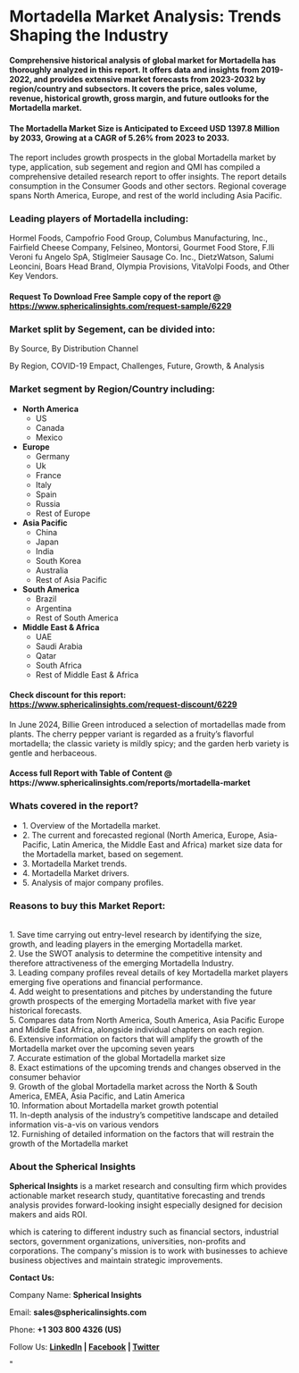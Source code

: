<h1><strong>Mortadella Market Analysis: Trends Shaping the Industry</strong></h1>
<p><strong>Comprehensive historical analysis of global market for Mortadella has thoroughly analyzed in this report. It offers data and insights from 2019-2022, and provides extensive market forecasts from 2023-2032 by region/country and subsectors. It covers the price, sales volume, revenue, historical growth, gross margin, and future outlooks for the Mortadella market.</strong></p>
<h4><strong>The Mortadella Market Size is Anticipated to Exceed USD 1397.8 Million by 2033, Growing at a CAGR of 5.26% from 2023 to 2033.</strong></h4>
<p>The report includes growth prospects in the global Mortadella market by type, application, sub segement and region and QMI has compiled a comprehensive detailed research report to offer insights. The report details consumption in the Consumer Goods and other sectors. Regional coverage spans North America, Europe, and rest of the world including Asia Pacific.</p>
<h3><strong>Leading players of Mortadella including:</strong></h3>
<p>Hormel Foods, Campofrio Food Group, Columbus Manufacturing, Inc., Fairfield Cheese Company, Felsineo, Montorsi, Gourmet Food Store, F.lli Veroni fu Angelo SpA, Stiglmeier Sausage Co. Inc., DietzWatson, Salumi Leoncini, Boars Head Brand, Olympia Provisions, VitaVolpi Foods, and Other Key Vendors.</p>
<h4>Request To Download Free Sample copy of the report @ <a href="https://www.sphericalinsights.com/request-sample/6229">https://www.sphericalinsights.com/request-sample/6229</a></h4>
<h3><strong>Market split by Segement, can be divided into:</strong></h3>
<p>By Source, By Distribution Channel</p>
<p>By Region, COVID-19 Empact, Challenges, Future, Growth, &amp; Analysis</p>
<h3><strong>Market segment by Region/Country including:</strong></h3>
<ul>
<li><strong>North America</strong>
<ul>
<li>US</li>
<li>Canada</li>
<li>Mexico</li>
</ul>
</li>
<li><strong>Europe</strong>
<ul>
<li>Germany</li>
<li>Uk</li>
<li>France</li>
<li>Italy</li>
<li>Spain</li>
<li>Russia</li>
<li>Rest of Europe</li>
</ul>
</li>
<li><strong>Asia Pacific</strong>
<ul>
<li>China</li>
<li>Japan</li>
<li>India</li>
<li>South Korea</li>
<li>Australia</li>
<li>Rest of Asia Pacific</li>
</ul>
</li>
<li><strong>South America</strong>
<ul>
<li>Brazil</li>
<li>Argentina</li>
<li>Rest of South America</li>
</ul>
</li>
<li><strong>Middle East &amp; Africa</strong>
<ul>
<li>UAE</li>
<li>Saudi Arabia</li>
<li>Qatar</li>
<li>South Africa</li>
<li>Rest of Middle East &amp; Africa</li>
</ul>
</li>
</ul>
<h4>Check discount for this report: <a href="https://www.sphericalinsights.com/request-discount/6229">https://www.sphericalinsights.com/request-discount/6229</a></h4>
<p>In June 2024,&nbsp;Billie Green introduced a selection of mortadellas made from plants. The cherry pepper variant is regarded as a fruity&rsquo;s flavorful mortadella; the classic variety is mildly spicy; and the garden herb variety is gentle and herbaceous.</p>
<h4>Access full Report with Table of Content @ <a>https://www.sphericalinsights.com/reports/mortadella-market</a></h4>
<h3><strong>Whats covered in the report?</strong></h3>
<ul>
<li>1. Overview of the Mortadella market.</li>
<li>2. The current and forecasted regional (North America, Europe, Asia-Pacific, Latin America, the Middle East and Africa) market size data for the Mortadella market, based on segement.</li>
<li>3. Mortadella Market trends.</li>
<li>4. Mortadella Market drivers.</li>
<li>5. Analysis of major company profiles.</li>
</ul>
<h3><strong>Reasons to buy this Market Report:</strong></h3>
<p><br /> 1. Save time carrying out entry-level research by identifying the size, growth, and leading players in the emerging Mortadella market.<br /> 2. Use the SWOT analysis to determine the competitive intensity and therefore attractiveness of the emerging Mortadella Industry.<br /> 3. Leading company profiles reveal details of key Mortadella market players emerging five operations and financial performance.<br /> 4. Add weight to presentations and pitches by understanding the future growth prospects of the emerging Mortadella market with five year historical forecasts.<br /> 5. Compares data from North America, South America, Asia Pacific Europe and Middle East Africa, alongside individual chapters on each region.<br /> 6. Extensive information on factors that will amplify the growth of the Mortadella market over the upcoming seven years<br /> 7. Accurate estimation of the global Mortadella market size <br /> 8. Exact estimations of the upcoming trends and changes observed in the consumer behavior <br /> 9. Growth of the global Mortadella market across the North &amp; South America, EMEA, Asia Pacific, and Latin America<br /> 10. Information about Mortadella market growth potential<br /> 11. In-depth analysis of the industry&rsquo;s competitive landscape and detailed information vis-a-vis on various vendors<br /> 12. Furnishing of detailed information on the factors that will restrain the growth of the Mortadella market</p>
<h3><strong>About the Spherical Insights</strong></h3>
<p><strong>Spherical Insights</strong> is a market research and consulting firm which provides actionable market research study, quantitative forecasting and trends analysis provides forward-looking insight especially designed for decision makers and aids ROI.</p>
<p>which is catering to different industry such as financial sectors, industrial sectors, government organizations, universities, non-profits and corporations. The company's mission is to work with businesses to achieve business objectives and maintain strategic improvements.</p>
<p><strong>Contact Us:</strong></p>
<p>Company Name: <strong>Spherical Insights</strong></p>
<p>Email: <strong>sales@sphericalinsights.com</strong></p>
<p>Phone: <strong>+1 303 800 4326 (US)</strong></p>
<p>Follow Us: <strong><a href="https://www.linkedin.com/company/spherical-insight/"><u>LinkedIn</u></a> | <a href="https://www.facebook.com/sphericalinsights22"><u>Facebook</u></a> | <a href="https://twitter.com/SInsights_US"><u>Twitter</u></a></strong></p>
<p>"</p>
